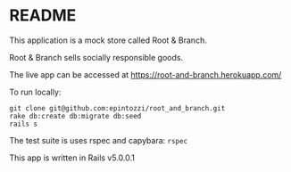# README


This application is a mock store called Root & Branch.

Root & Branch sells socially responsible goods.

The live app can be accessed at https://root-and-branch.herokuapp.com/

To run locally:
```
git clone git@github.com:epintozzi/root_and_branch.git
rake db:create db:migrate db:seed
rails s
```

The test suite is uses rspec and capybara: `rspec`

This app is written in Rails v5.0.0.1
